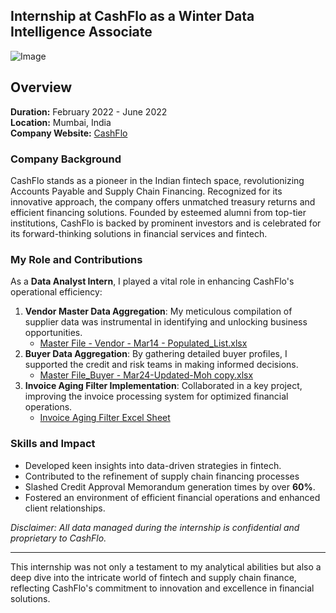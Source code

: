 ## Internship at CashFlo as a Winter Data Intelligence Associate

![Image](HeaderCashFloInternship.png)

## Overview
**Duration:** February 2022 - June 2022  
**Location:** Mumbai, India  
**Company Website:** [CashFlo](https://www.cashflo.io)

### Company Background
CashFlo stands as a pioneer in the Indian fintech space, revolutionizing Accounts Payable and Supply Chain Financing. Recognized for its innovative approach, the company offers unmatched treasury returns and efficient financing solutions. Founded by esteemed alumni from top-tier institutions, CashFlo is backed by prominent investors and is celebrated for its forward-thinking solutions in financial services and fintech.

### My Role and Contributions
As a **Data Analyst Intern**, I played a vital role in enhancing CashFlo's operational efficiency:

1. **Vendor Master Data Aggregation**: My meticulous compilation of supplier data was instrumental in identifying and unlocking business opportunities.
   - [Master File - Vendor - Mar14 - Populated_List.xlsx](Master%20File%20-%20Vendor%20-%20Mar14%20-%20Populated_List.xlsx)
3. **Buyer Data Aggregation**: By gathering detailed buyer profiles, I supported the credit and risk teams in making informed decisions.
   - [Master File_Buyer - Mar24-Updated-Moh copy.xlsx](Master%20File_Buyer%20-%20Mar24-Updated-Moh%20copy.xlsx)
5. **Invoice Aging Filter Implementation**: Collaborated in a key project, improving the invoice processing system for optimized financial operations.
   - [Invoice Aging Filter Excel Sheet](Added%20Invoice%20Aging%20Filter%20Excel%20Sheet.xlsx)

### Skills and Impact
- Developed keen insights into data-driven strategies in fintech.
- Contributed to the refinement of supply chain financing processes
- Slashed Credit Approval Memorandum generation times by over **60%**.
- Fostered an environment of efficient financial operations and enhanced client relationships.

*Disclaimer: All data managed during the internship is confidential and proprietary to CashFlo.*

---

This internship was not only a testament to my analytical abilities but also a deep dive into the intricate world of fintech and supply chain finance, reflecting CashFlo's commitment to innovation and excellence in financial solutions.
